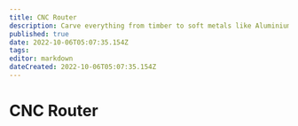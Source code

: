 ```yaml
---
title: CNC Router
description: Carve everything from timber to soft metals like Aluminium. Our CNC sheet router is big and capable!
published: true
date: 2022-10-06T05:07:35.154Z
tags: 
editor: markdown
dateCreated: 2022-10-06T05:07:35.154Z
---
```


# CNC Router
